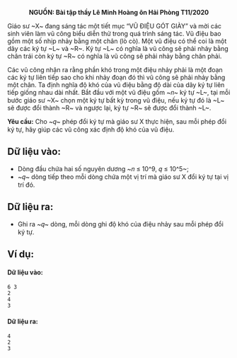 **<center>NGUỒN: Bài tập thầy Lê Minh Hoàng ôn Hải Phòng T11/2020</center>**

Giáo sư ~X~ đang sáng tác một tiết mục “VŨ ĐIỆU GÓT GIÀY” và mời các sinh viên làm vũ công biểu diễn thử trong quá trình sáng tác. Vũ điệu bao gồm một số nhịp nhảy bằng một chân (lò cò). Một vũ điệu có thể coi là một dãy các ký tự ~L~ và ~R~. Ký tự ~L~ có nghĩa là vũ công sẽ phải nhảy bằng chân trái còn ký tự ~R~ có nghĩa là vũ công sẽ phải nhảy bằng chân phải.

Các vũ công nhận ra rằng phần khó trong một điệu nhảy phải là một đoạn các ký tự liên tiếp sao cho khi nhảy 
đoạn đó thì vũ công sẽ phải nhảy bằng một chân. Ta định nghĩa độ khó của vũ điệu bằng độ dài của dãy ký tự liên tiếp giống nhau dài nhất.
Bắt đầu với một vũ điệu gồm ~𝑛~ ký tự ~L~, tại mỗi bước giáo sư ~X~ chọn một ký tự bất kỳ trong vũ điệu, nếu ký tự đó là ~L~ sẽ được đổi thành ~R~ và ngược lại, ký tự ~R~ sẽ được đổi thành ~L~.

**Yêu cầu:** Cho ~𝑞~ phép đổi ký tự mà giáo sư X thực hiện, sau mỗi phép đổi ký tự, hãy giúp các vũ công xác định độ khó của vũ điệu.

## Dữ liệu vào:
- Dòng đầu chứa hai số nguyên dương ~𝑛 ≤ 10^9, 𝑞 ≤ 10^5~;
- ~𝑞~ dòng tiếp theo mỗi dòng chứa một vị trí mà giáo sư X đổi ký tự tại vị trí đó.

## Dữ liệu ra:
- Ghi ra ~𝑞~ dòng, mỗi dòng ghi độ khó của điệu nhảy sau mỗi phép đổi ký tự.

## Ví dụ:
#### Dữ liệu vào:
```
6 3
2
4
3
```

#### Dữ liệu ra:
```
4
2
3
```